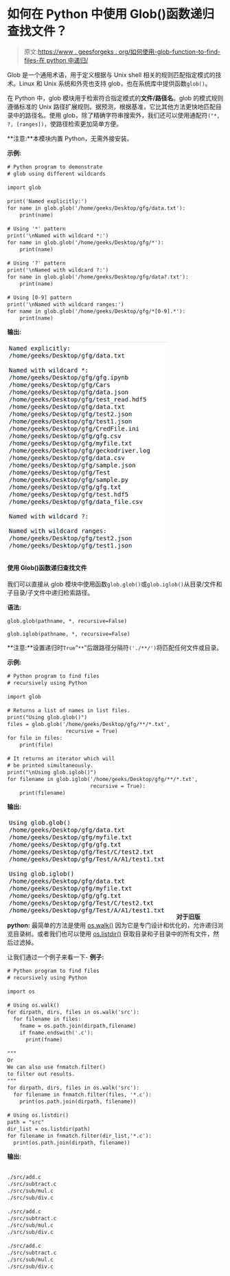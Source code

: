 # 如何在 Python 中使用 Glob()函数递归查找文件？

> 原文:[https://www . geesforgeks . org/如何使用-glob-function-to-find-files-在 python 中递归/](https://www.geeksforgeeks.org/how-to-use-glob-function-to-find-files-recursively-in-python/)

Glob 是一个通用术语，用于定义根据与 Unix shell 相关的规则匹配指定模式的技术。Linux 和 Unix 系统和外壳也支持 glob，也在系统库中提供函数`glob()`。

在 Python 中，glob 模块用于检索符合指定模式的**文件/路径名**。glob 的模式规则遵循标准的 Unix 路径扩展规则。据预测，根据基准，它比其他方法更快地匹配目录中的路径名。使用 glob，除了精确字符串搜索外，我们还可以使用通配符`("*, ?, [ranges])`，使路径检索更加简单方便。

**注意:**本模块内置 Python，无需外接安装。

**示例:**

```
# Python program to demonstrate
# glob using different wildcards

import glob

print('Named explicitly:')
for name in glob.glob('/home/geeks/Desktop/gfg/data.txt'):
    print(name)

# Using '*' pattern 
print('\nNamed with wildcard *:')
for name in glob.glob('/home/geeks/Desktop/gfg/*'):
    print(name)

# Using '?' pattern
print('\nNamed with wildcard ?:')
for name in glob.glob('/home/geeks/Desktop/gfg/data?.txt'):
    print(name)

# Using [0-9] pattern
print('\nNamed with wildcard ranges:')
for name in glob.glob('/home/geeks/Desktop/gfg/*[0-9].*'):
    print(name)
```

**输出:**

![python-glob](img/37aef84e2b5017e8fa9cb5a23ebf9731.png)

#### 使用 Glob()函数递归查找文件

我们可以直接从 glob 模块中使用函数`glob.glob()`或`glob.iglob()`从目录/文件和子目录/子文件中递归检索路径。

**语法:**

```
glob.glob(pathname, *, recursive=False)

```

```
glob.iglob(pathname, *, recursive=False)

```

**注意:**设置递归时`True`“`**`”后跟路径分隔符`('./**/')`将匹配任何文件或目录。

**示例:**

```
# Python program to find files
# recursively using Python

import glob

# Returns a list of names in list files.
print("Using glob.glob()")
files = glob.glob('/home/geeks/Desktop/gfg/**/*.txt', 
                   recursive = True)
for file in files:
    print(file)

# It returns an iterator which will 
# be printed simultaneously.
print("\nUsing glob.iglob()")
for filename in glob.iglob('/home/geeks/Desktop/gfg/**/*.txt',
                           recursive = True):
    print(filename)
```

**输出:**

![python-glob](img/74793913aae28f8f422eda100be359c5.png)
**对于旧版 python:**
最简单的方法是使用 [os.walk()](https://www.geeksforgeeks.org/os-walk-python/) 因为它是专门设计和优化的，允许递归浏览目录树。或者我们也可以使用 [os.listdir()](https://www.geeksforgeeks.org/python-os-listdir-method/) 获取目录和子目录中的所有文件，然后过滤掉。

让我们通过一个例子来看一下-
**例子:**

```
# Python program to find files
# recursively using Python

import os

# Using os.walk()
for dirpath, dirs, files in os.walk('src'): 
  for filename in files:
    fname = os.path.join(dirpath,filename)
    if fname.endswith('.c'):
      print(fname)

"""
Or
We can also use fnmatch.filter()
to filter out results.
"""
for dirpath, dirs, files in os.walk('src'): 
  for filename in fnmatch.filter(files, '*.c'):
    print(os.path.join(dirpath, filename))

# Using os.listdir()
path = "src"
dir_list = os.listdir(path)
for filename in fnmatch.filter(dir_list,'*.c'):
  print(os.path.join(dirpath, filename))
```

**输出:**

```

./src/add.c
./src/subtract.c
./src/sub/mul.c
./src/sub/div.c

./src/add.c
./src/subtract.c
./src/sub/mul.c
./src/sub/div.c

./src/add.c
./src/subtract.c
./src/sub/mul.c
./src/sub/div.c

```